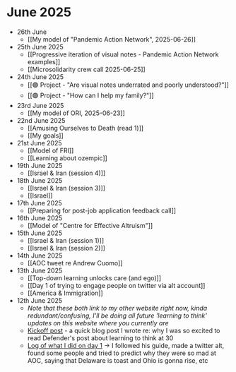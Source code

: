 # June 2025
- 26th June
	- [[My model of "Pandemic Action Network", 2025-06-26]]
- 25th June 2025
	- [[Progressive iteration of visual notes - Pandemic Action Network examples]]
	- [[Microsolidarity crew call 2025-06-25]]
- 24th June 2025
	- [[🟣 Project - "Are visual notes underrated and poorly understood?"]]
	- [[🟣 Project - "How can I help my family?"]]
- 23rd June 2025
	- [[My model of ORI, 2025-06-23]]
- 22nd June 2025
	- [[Amusing Ourselves to Death (read 1)]]
	- [[My goals]]
- 21st June 2025
	- [[Model of FRI]]
	- [[Learning about ozempic]]
- 19th June 2025
	- [[Israel & Iran (session 4)]]
- 18th June 2025
	- [[Israel & Iran (session 3)]]
	- [[Israel]]
- 17th June 2025
	- [[Preparing for post-job application feedback call]]
- 16th June 2025
	- [[Model of "Centre for Effective Altruism"]]
- 15th June 2025
	- [[Israel & Iran (session 1)]]
	- [[Israel & Iran (session 2)]]
- 14th June 2025
	- [[AOC tweet re Andrew Cuomo]]
- 13th June 2025
	- [[Top-down learning unlocks care (and ego)]]
	- [[Day 1 of trying to engage people on twitter via alt account]]
	- [[America & Immigration]]
- 12th June 2025
	- *Note that these both link to my other website right now, kinda redundant/confusing, I'll be doing all future 'learning to think' updates on this website where you currently are*
	- [Kickoff post](https://www.alexislearning.me/learning-how-to-think/) - a quick blog post I wrote re: why I was so excited to read Defender's post about learning to think at 30
	- [Log of what I did on day 1](https://www.alexislearning.me/learning/2025-06-11-learning-to-think-day-1/) → I followed his guide, made a twitter alt, found some people and tried to predict why they were so mad at AOC, saying that Delaware is toast and Ohio is gonna rise, etc
